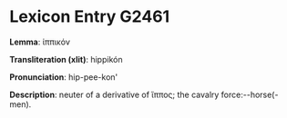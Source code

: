 # Lexicon Entry G2461

**Lemma**: ἱππικόν

**Transliteration (xlit)**: hippikón

**Pronunciation**: hip-pee-kon'

**Description**:
neuter of a derivative of ἵππος; the cavalry force:--horse(-men).
